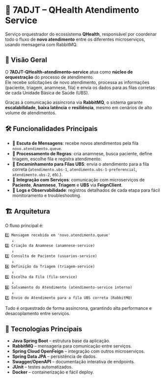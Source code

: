 # 🔗 7ADJT – QHealth Atendimento Service  
Serviço orquestrador do ecossistema **QHealth**, responsável por coordenar todo o fluxo de **novo atendimento** entre os diferentes microserviços, usando mensageria com RabbitMQ.

## 📝 Visão Geral  
O **7ADJT-QHealth-atendimento-service** atua como **núcleo de orquestração** do processo de atendimento.  
Ele recebe solicitações de novo atendimento, processa as informações (paciente, triagem, anamnese, fila) e envia os dados para as filas corretas de cada Unidade Básica de Saúde (UBS).

Graças à comunicação assíncrona via **RabbitMQ**, o sistema garante **escalabilidade**, **baixa latência** e **resiliência**, mesmo em cenários de alto volume de atendimentos.

## 🛠 Funcionalidades Principais  
- 📨 **Escuta de Mensagens**: recebe novos atendimentos pela fila `novo.atendimento.queue`.  
- 🧮 **Processamento de Regras**: cria anamnese, busca paciente, define triagem, escolhe fila e registra atendimento.  
- 🔁 **Encaminhamento para Filas UBS**: envia o atendimento para a fila correta (`atendimento.ubs-1`, `atendimento.ubs-1-preferencial`, `atendimento.ubs-2`, etc.).  
- 🧩 **Integração com Serviços**: comunicação com microserviços de **Paciente**, **Anamnese**, **Triagem** e **UBS** via **FeignClient**.  
- 🧪 **Logs e Observabilidade**: registros detalhados de cada etapa para fácil monitoramento e troubleshooting.

## 🏗 Arquitetura  
O fluxo principal é:
```
1️⃣ Mensagem recebida em 'novo.atendimento.queue'
   ↓
2️⃣ Criação da Anamnese (anamnese-service)
   ↓
3️⃣ Consulta de Paciente (usuarios-service)
   ↓
4️⃣ Definição da Triagem (triagem-service)
   ↓
5️⃣ Escolha da Fila (fila-service)
   ↓
6️⃣ Salvamento do Atendimento (atendimento-service interno)
   ↓
7️⃣ Envio do Atendimento para a fila UBS correta (RabbitMQ)
```
Tudo é orquestrado de forma assíncrona, garantindo alta performance e desacoplamento entre serviços.

## 🚀 Tecnologias Principais  
- **Java Spring Boot** – estrutura base da aplicação.  
- **RabbitMQ** – mensageria para comunicação entre serviços.  
- **Spring Cloud OpenFeign** – integração com outros microserviços.  
- **Spring Data JPA** – persistência de dados.  
- **Swagger/OpenAPI** – documentação interativa de endpoints.  
- **JUnit** – testes automatizados.  
- **Docker** – containerização e fácil deploy.
